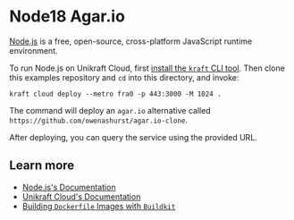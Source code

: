 # Node18 Agar.io

[Node.js](https://nodejs.org) is a free, open-source, cross-platform JavaScript runtime environment.

To run Node.js on Unikraft Cloud, first [install the `kraft` CLI tool](https://unikraft.org/docs/cli).
Then clone this examples repository and `cd` into this directory, and invoke:

```console
kraft cloud deploy --metro fra0 -p 443:3000 -M 1024 .
```

The command will deploy an `agar.io` alternative called `https://github.com/owenashurst/agar.io-clone`.

After deploying, you can query the service using the provided URL.

## Learn more

- [Node.js's Documentation](https://nodejs.org/docs/latest/api/)
- [Unikraft Cloud's Documentation](https://unikraft.cloud/docs/)
- [Building `Dockerfile` Images with `Buildkit`](https://unikraft.org/guides/building-dockerfile-images-with-buildkit)

